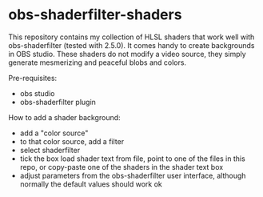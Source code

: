 # obs-shaderfilter-shaders
This repository contains my collection of HLSL shaders that work well with obs-shaderfilter (tested with 2.5.0).
It comes handy to create backgrounds in OBS studio.
These shaders do not modify a video source, they simply generate mesmerizing and peaceful blobs and colors.

Pre-requisites:
- obs studio
- obs-shaderfilter plugin

How to add a shader background:
- add a "color source"
- to that color source, add a filter
- select shaderfilter
- tick the box load shader text from file, point to one of the files in this repo, or copy-paste one of the shaders in the shader text box
- adjust parameters from the obs-shaderfilter user interface, although normally the default values should work ok

